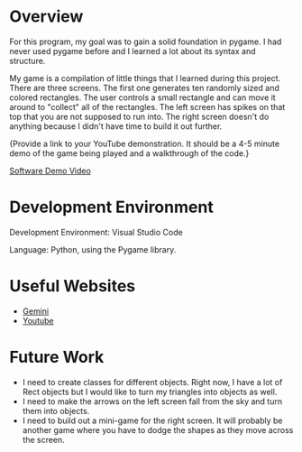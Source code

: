 # Overview

For this program, my goal was to gain a solid foundation in pygame. I had never used pygame before and I learned a lot about its syntax and structure.

My game is a compilation of little things that I learned during this project. There are three screens. The first one generates ten randomly sized and colored rectangles. The user controls a small rectangle and can move it around to "collect" all of the rectangles. The left screen has spikes on that top that you are not supposed to run into. The right screen doesn't do anything because I didn't have time to build it out further.

{Provide a link to your YouTube demonstration.  It should be a 4-5 minute demo of the game being played and a walkthrough of the code.}

[Software Demo Video](http://youtube.link.goes.here)

# Development Environment

Development Environment: Visual Studio Code

Language: Python, using the Pygame library.

# Useful Websites

* [Gemini](https://gemini.google.com/app)
* [Youtube](https://www.youtube.com/)

# Future Work

* I need to create classes for different objects. Right now, I have a lot of Rect objects but I would like to turn my triangles into objects as well.
* I need to make the arrows on the left screen fall from the sky and turn them into objects.
* I need to build out a mini-game for the right screen. It will probably be another game where you have to dodge the shapes as they move across the screen.
